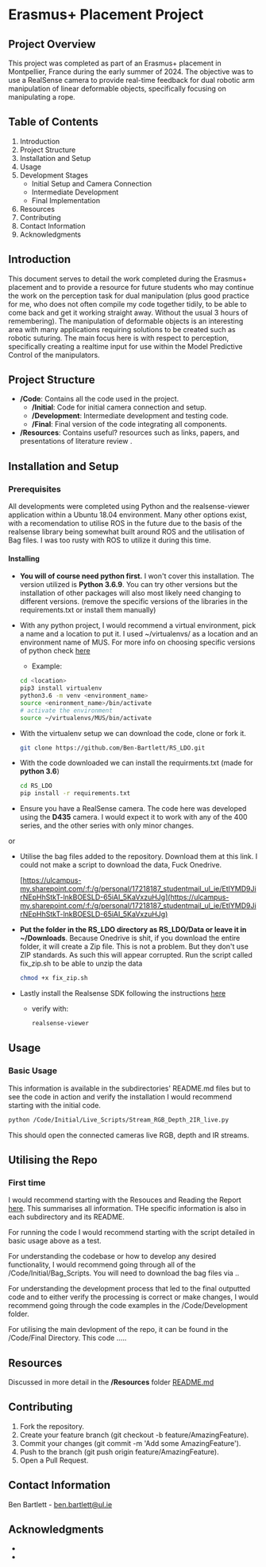 # Erasmus+ Placement Project

## Project Overview
This project was completed as part of an Erasmus+ placement in Montpellier, France during the early summer of 2024. The objective was to use a RealSense camera to provide real-time feedback for dual robotic arm manipulation of linear deformable objects, specifically focusing on manipulating a rope.

## Table of Contents
1. Introduction
2. Project Structure
3. Installation and Setup
4. Usage
5. Development Stages
   - Initial Setup and Camera Connection
   - Intermediate Development
   - Final Implementation
6. Resources
7. Contributing
8. Contact Information
9. Acknowledgments

## Introduction
This document serves to detail the work completed during the Erasmus+ placement and to provide a resource for future students who may continue the work on the perception task for dual manipulation (plus good practice for me, who does not often compile my code together tidily, to be able to come back and get it working straight away. Without the usual 3 hours of remembering). The manipulation of deformable objects is an interesting area with many applications requiring solutions to be created such as robotic suturing. The main focus here is with respect to perception, specifically creating a realtime input for use within the Model Predictive Control of the manipulators.

## Project Structure
- **/Code**: Contains all the code used in the project.
  - **/Initial**: Code for initial camera connection and setup.
  - **/Development**: Intermediate development and testing code.
  - **/Final**: Final version of the code integrating all components.
- **/Resources**: Contains useful? resources such as links, papers, and presentations of literature review .


## Installation and Setup
### Prerequisites
All developments were completed using Python and the realsense-viewer application within a Ubuntu 18.04 environment. Many other options exist, with a recomendation to utilise ROS in the future due to the basis of the realsense library being somewhat built around ROS and the utilisation of Bag files. I was too rusty with ROS to utilize it during this time. 

#### Installing
- __You will of course need python first.__ I won't cover this installation. The version utilized is __Python 3.6.9__. You can try other versions but the installation of other packages will also most likely need changing to different versions. (remove the specific versions of the libraries in the requirements.txt or install them manually) 

- With any python project, I would recommend a virtual environment, pick a name and a location to put it. I used ~/virtualenvs/ as a location and an environment name of MUS. For more info on choosing specific versions of python check [here](https://www.freecodecamp.org/news/how-to-setup-virtual-environments-in-python/)
  - Example: 
  ```bash
  cd <location>
  pip3 install virtualenv
  python3.6 -m venv <environment_name>
  source <enironment_name>/bin/activate
  # activate the environment
  source ~/virtualenvs/MUS/bin/activate
- With the virtualenv setup we can download the code, clone or fork it.
  ```bash
  git clone https://github.com/Ben-Bartlett/RS_LDO.git
  
- With the code downloaded we can install the requirments.txt (made for __python 3.6__)
  ```bash
  cd RS_LDO
  pip install -r requirements.txt
  
- Ensure you have a RealSense camera. The code here was developed using the __D435__ camera. I would expect it to work with any of the 400 series, and the other series with only minor changes.

or

- Utilise the bag files added to the repository. Download them at this link. I could not make a script to download the data, Fuck Onedrive.

  [https://ulcampus-my.sharepoint.com/:f:/g/personal/17218187_studentmail_ul_ie/EtIYMD9JirNEpHhStkT-lnkBOESLD-65iAI_5KaVxzuHJg](https://ulcampus-my.sharepoint.com/:f:/g/personal/17218187_studentmail_ul_ie/EtIYMD9JirNEpHhStkT-lnkBOESLD-65iAI_5KaVxzuHJg) 

- __Put the folder in the RS_LDO directory as RS_LDO/Data or leave it in ~/Downloads__. Because Onedrive is shit, if you download the entire folder, it will create a Zip file. This is not a problem. But they don't use ZIP standards. As such this will appear corrupted. Run the script called fix_zip.sh to be able to unzip the data
  ```bash
  chmod +x fix_zip.sh

- Lastly install the Realsense SDK following the instructions [here](https://github.com/IntelRealSense/librealsense/blob/master/doc/distribution_linux.md)
  - verify with:
    ```bash
    realsense-viewer

## Usage
### Basic Usage
This information is available in the subdirectories' README.md files but to see the code in action and verify the installation I would recommend starting with the initial code.
  ```bash
  python /Code/Initial/Live_Scripts/Stream_RGB_Depth_2IR_live.py
  ```
This should open the connected cameras live RGB, depth and IR streams. 

## Utilising the Repo 
### First time
I would recommend starting with the Resouces and Reading the Report [here]().
This summarises all information. THe specific information is also in each subdirectory and its README.

For running the code I would recommend starting with the script detailed in basic usage above as a test. 

For understanding the codebase or how to develop any desired functionality, I would recommend going through all of the /Code/Initial/Bag_Scripts. You will need to download the bag files via ..

For understanding the development process that led to the final outputted code and to either verify the processing is correct or make changes, I would recommend going through the code examples in the /Code/Development folder. 

For utilising the main devlopment of the repo, it can be found in the /Code/Final Directory. This code .....

## Resources
Discussed in more detail in the **/Resources** folder [README.md](https://github.com/Ben-Bartlett/RS_LDO/blob/main/Resources/README.md)

## Contributing
1. Fork the repository.
2. Create your feature branch (git checkout -b feature/AmazingFeature).
3. Commit your changes (git commit -m 'Add some AmazingFeature').
4. Push to the branch (git push origin feature/AmazingFeature).
5. Open a Pull Request.


## Contact Information
Ben Bartlett - ben.bartlett@ul.ie


## Acknowledgments
-
-
